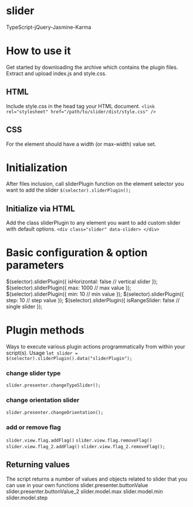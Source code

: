 # slider
TypeScript-jQuery-Jasmine-Karma
# How to use it
Get started by downloading the archive which contains the plugin files. Extract and upload index.js and style.css.

## HTML
Include style.css in the head tag your HTML document.
```<link rel="stylesheet" href="/path/to/slider/dist/style.css" />```

## CSS
For  the element should have a width (or max-width) value set.

# Initialization
After files inclusion, call sliderPlugin  function on the element selector you want to add the slider
```$(selector).sliderPlugin();```
## Initialize via HTML
Add the class sliderPlugin to any element you want to add custom slider with default options. 
```<div class="slider" data-slider> </div>```
# Basic configuration & option parameters
$(selector).sliderPlugin({
    isHorizontal: false // vertical slider
});
$(selector).sliderPlugin({
    max: 1000 // max value
});
$(selector).sliderPlugin({
    min: 10 // min value
});
$(selector).sliderPlugin({
    step: 10 // step value
});
$(selector).sliderPlugin({
    isRangeSlider: false // single slider
});
# Plugin methods
Ways to execute various plugin actions programmatically from within your script(s).
Usage 
```let slider = $(selector).sliderPlugin().data("sliderPlugin");```
### change slider type
```slider.presenter.changeTypeSlider();```
### change orientation slider
```slider.presenter.changeOrientation();```
### add or remove flag
```slider.view.flag.addFlag()```
```slider.view.flag.removeFlag()```
```slider.view.flag_2.addFlag()```
```slider.view.flag_2.removeFlag();```


## Returning values
The script returns a number of values and objects related to slider that you can use in your own functions
slider.presenter.buttonValue
slider.presenter.buttonValue_2
slider.model.max
slider.model.min
slider.model.step

